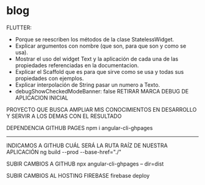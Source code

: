 # blog

FLUTTER:
- Porque se reescriben los métodos de la clase StatelessWidget.
- Explicar argumentos con nombre (que son, para que son y como se usa).
- Mostrar el uso del widget Text y la aplicación de cada una de las propiedades referenciadas en la documentacion.
- Explicar el Scaffold que es para que sirve como se usa y todas sus propiedades con ejemplos.
- Explicar interpolación de String pasar un numero a Texto.
- debugShowCheckedModeBanner: false RETIRAR MARCA DEBUG DE APLICACION INICIAL

PROYECTO QUE BUSCA AMPLIAR MIS CONOCIMIENTOS EN DESARROLLO Y SERVIR A LOS DEMAS CON EL RESULTADO

DEPENDENCIA GITHUB PAGES
npm i angular-cli-ghpages

---------------------------------------

INDICAMOS A GITHUB CUÁL SERÁ LA RUTA RAÍZ DE NUESTRA APLICACIÓN
ng build --prod --base-href="./"

SUBIR CAMBIOS A GITHUB
npx angular-cli-ghpages – dir=dist

SUBIR CAMBIOS AL HOSTING FIREBASE
firebase deploy
